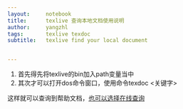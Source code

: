 ```yaml
---
layout:     notebook
title:      texlive 查询本地文档使用说明
author:     yangzhl
tags: 		texlive texdoc
subtitle:   texlive find your local document


---
```




1. 首先得先将texlive的bin加入path变量当中
2. 其次才可以打开dos命令窗口，使用命令texdoc <关键字>

这样就可以查询到帮助文档，[也可以选择在线查询](http://texdoc.net/)